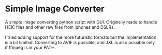 # Simple Image Converter
A simple image converting python script with GUI. Originally made to handle HEIC files and other raw files from iphones and DSLRs.  
<br>
I tried adding support for the more futuristic formats but the implementation is a bit limited. Converting to AVIF is possible, and JXL is also possible only if ffmpeg is in your PATH. 
<br>

